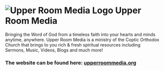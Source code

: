 # ![Upper Room Media Logo](https://storage.snappages.site/9XTSHD/assets/images/1038677_300x300_500.png) Upper Room Media 

Bringing the Word of God from a timeless faith into your hearts and minds anytime, anywhere. Upper Room Media is a ministry of the Coptic Orthodox Church that brings to you rich &amp; fresh spiritual resources including Sermons, Music, Videos, Blogs and much more!

### The website can be found here: [upperroommedia.org](https://upperroommedia.org/)
